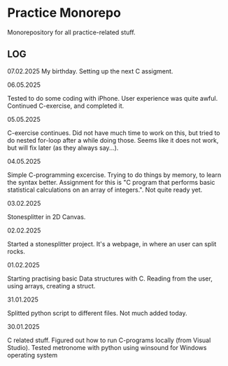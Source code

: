 # Practice Monorepo

Monorepository for all practice-related stuff.

## LOG

07.02.2025
My birthday. Setting up the next C assigment.


06.05.2025

Tested to do some coding with iPhone. User experience was quite awful. Continued C-exercise, and completed it.

05.05.2025

C-exercise continues. Did not have much time to work on this, but tried to do nested for-loop after a while doing those. Seems like it does not work, but will fix later (as they always say...).

04.05.2025

Simple C-programming excercise. Trying to do things by memory, to learn the syntax better. Assignment for this is "C program that performs basic statistical calculations on an array of integers.". Not quite ready yet.

03.02.2025

Stonesplitter in 2D Canvas.

02.02.2025

Started a stonesplitter project. It's a webpage, in where an user can split rocks.

01.02.2025

Starting practising basic Data structures with C. Reading from the user, using arrays, creating a struct.

31.01.2025

Splitted python script to different files. Not much added today.

30.01.2025

C related stuff. Figured out how to run C-programs locally (from Visual Studio). Tested metronome with python using winsound for Windows operating system
